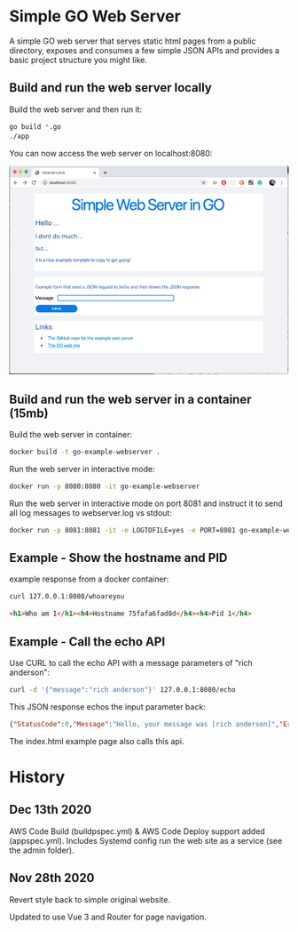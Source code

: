 # Simple GO Web Server 

A simple GO web server that serves static html pages from a public directory, exposes and consumes a few simple JSON APIs and provides a basic project structure you might like.

## Build and run the web server locally

Build the web server and then run it:

```bash
go build *.go
./app
```

You can now access the web server on localhost:8080:

![alt text](docs/homepage.png "Title")

## Build and run the web server in a container (15mb)

Build the web server in container:

```bash
docker build -t go-example-webserver .
```

Run the web server in interactive mode:

```bash
docker run -p 8080:8080 -it go-example-webserver
```

Run the web server in interactive mode on port 8081 and instruct it to send all log messages to webserver.log vs stdout:

```bash
docker run -p 8081:8081 -it -e LOGTOFILE=yes -e PORT=8081 go-example-webserver
```

## Example - Show the hostname and PID

example response from a docker container:

```bash
curl 127.0.0.1:8080/whoareyou
```

```html
<h1>Who am I</h1><h4>Hostname 75fafa6fad8d</h4><h4>Pid 1</h4>
```

## Example - Call the echo API 

Use CURL to call the echo API with a message parameters of "rich anderson":

```bash
curl -d '{"message":"rich anderson"}' 127.0.0.1:8080/echo
```

This JSON response echos the input parameter back:

```json
{"StatusCode":0,"Message":"Hello, your message was [rich anderson]","ErrorMessage":""}
```
The index.html example page also calls this api.

# History

## Dec 13th 2020

AWS Code Build (buildpspec.yml) & AWS Code Deploy support added (appspec.yml).  Includes Systemd config run the web site as a service (see the admin folder).  

## Nov 28th 2020

Revert style back to simple original website.

Updated to use Vue 3 and Router for page navigation.

